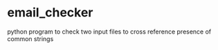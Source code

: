 # email_checker
python program to check two input files to cross reference presence of common strings

